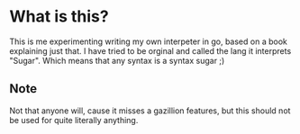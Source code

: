 # What is this?
This is me experimenting writing my own interpeter in go, based on a book explaining just that. 
I have tried to be orginal and called the lang it interprets "Sugar". 
Which means that any syntax is a syntax sugar ;) 
## Note
Not that anyone will, cause it misses a gazillion features, but this should not be used for quite literally anything. 